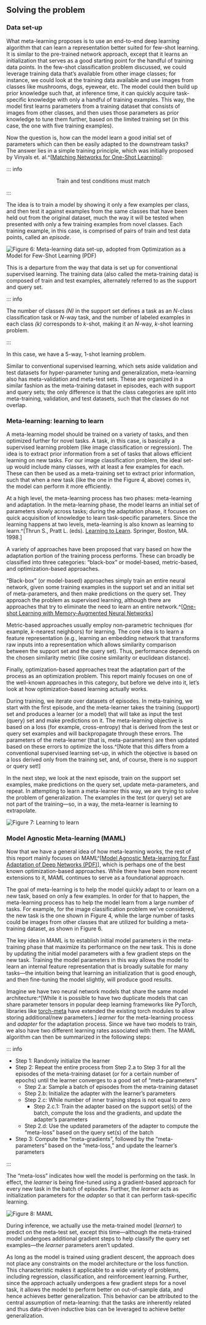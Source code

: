## Solving the problem

### Data set-up

What meta-learning proposes is to use an end-to-end deep learning algorithm that can learn a representation better suited for few-shot learning. 
It is similar to the pre-trained network approach, except that it learns an initialization that serves as a good starting point for the handful of 
training data points. In the few-shot classification problem  discussed, we could leverage training data that’s available from other image 
classes; for instance, we could look at the training data available and use images from classes like mushrooms, dogs, eyewear, etc. The model 
could then build up prior knowledge such that, at inference time, it can quickly acquire task-specific knowledge with only a handful of training 
examples. This way, the model first learns parameters from a training dataset that consists of images from other classes, and then uses those 
parameters as prior knowledge to tune them further, based on the limited training set (in this case, the one with five training examples). 

Now the question is, how can the model learn a good initial set of parameters which can then be easily adapted to the downstream tasks? 
The answer lies in a simple training principle, which was initially proposed by Vinyals et. al.^[[Matching Networks for One-Shot Learning](https://arxiv.org/abs/1606.04080)]:

::: info

<center>Train and test conditions must match</center>

::: 

The idea is to train a model by showing it only a few examples per class, and then test it against examples from the same classes that have been 
held out from the original dataset, much the way it will be tested when presented with only a few training examples from novel classes. Each 
training example, in this case, is comprised of pairs of train and test data points, called an *episode*.

![Figure 6: Meta-learning data set-up, adopted from [Optimization as a Model for Few-Shot Learning (PDF)](https://openreview.net/pdf?id=rJY0-Kcll)](figures/ff15-49.png)

This is a departure from the way that data is set up for conventional supervised learning. The training data (also called the meta-training data) 
is composed of train and test examples, alternately referred to as the support and query set.

::: info

The number of classes *(N)* in the support set defines a task as an *N*-class classification task or *N*-way task, and the number of labeled 
examples in each class *(k)* corresponds to *k*-shot, making it an *N*-way, *k*-shot learning problem.

:::

In this case, we have a 5-way, 1-shot learning problem. 

Similar to conventional supervised learning, which sets aside validation and test datasets for hyper-parameter tuning and generalization, 
meta-learning also has meta-validation and meta-test sets. These are organized in a similar fashion as the meta-training dataset in episodes, 
each with support and query sets; the only difference is that the class categories are split into meta-training, validation, and test datasets, 
such that the classes do not overlap.

### Meta-learning: learning to learn

A meta-learning model should be trained on a variety of tasks, and then optimized further for novel tasks. A task, in this case, is basically a 
supervised learning problem (like image classification or regression). The idea is to extract prior information from a set of tasks that allows 
efficient learning on new tasks. For our image classification problem, the ideal set-up would include many classes, with at least a few examples 
for each. These can then be used as a meta-training set to extract prior information, such that when a new task (like the one in the Figure 4, 
above) comes in, the model can perform it more efficiently.

At a high level, the meta-learning process has two phases: meta-learning and adaptation. In the meta-learning phase, the model learns an initial 
set of parameters slowly across tasks; during the adaptation phase, it focuses on quick acquisition of knowledge to learn task-specific 
parameters. Since the learning happens at two levels, meta-learning is also known as learning to learn.^[Thrun S., Pratt L. (eds). [Learning to Learn](https://link.springer.com/chapter/10.1007/978-1-4615-5529-2_1). Springer, Boston, MA. 1998.] 

A variety of approaches have been proposed that vary based on how the adaptation portion of the training process performs. These can broadly be classified into three categories: “black-box” or model-based, metric-based, and optimization-based approaches. 

“Black-box” (or model-based) approaches simply train an entire neural network, given some training examples in the support set and an initial 
set of meta-parameters, and then make predictions on the query set. They approach the problem as supervised learning, although there are 
approaches that try to eliminate the need to learn an entire network.^[[One-shot Learning with Memory-Augmented Neural Networks](https://link.springer.com/chapter/10.1007/978-1-4615-5529-2_1)]

Metric-based approaches usually employ non-parametric techniques (for example, *k*-nearest neighbors) for learning. The core idea is to learn a 
feature representation (e.g., learning an embedding network that transforms raw inputs into a representation which allows similarity comparison 
between the support set and the query set). Thus, performance depends on the chosen similarity metric (like cosine similarity or euclidean 
distance).

Finally, optimization-based approaches treat the adaptation part of the process as an optimization problem. This report mainly focuses on one of 
the well-known approaches in this category, but before we delve into it, let’s look at how optimization-based learning actually works.

During training, we iterate over datasets of episodes. In meta-training, we start with the first episode, and the meta-learner takes the training 
(support) set and produces a learner (or a model) that will take as input the test (query) set and make predictions on it. The meta-learning 
objective is based on a loss (for example, cross-entropy) that is derived from the test or query set examples and will backpropagate through these 
errors. The parameters of the meta-learner (that is, meta-parameters) are then updated based on these errors to optimize the loss.^[Note that this 
differs from a conventional supervised learning set-up, in which the objective is based on a loss derived only from the training set, and, of 
course, there is no support or query set!]

In the next step, we look at the next episode, train on the support set examples, make predictions on the query set, update meta-parameters, and 
repeat. In attempting to learn a meta-learner this way, we are trying to solve the problem of generalization. The examples in the test (or query) 
set are not part of the training—so, in a way, the meta-learner is learning to extrapolate.

![Figure 7: Learning to learn](figures/ff15-50.png)

### Model Agnostic Meta-learning (MAML)

Now that we have a general idea of how meta-learning works, the rest of this report mainly focuses on MAML^[[Model Agnostic Meta-learning for Fast Adaptation of Deep Networks (PDF)](https://arxiv.org/pdf/1703.03400.pdf)], which is perhaps one of the best known optimization-based approaches. 
While there have been more recent extensions to it, MAML continues to serve as a foundational approach. 

The goal of meta-learning is to help the model quickly adapt to or learn on a new task, based on only a few examples. In order for that to happen, 
the meta-learning process has to help the model learn from a large number of tasks.  For example, for the image classification problem we’ve 
considered, the new task is the one shown in Figure 4, while the large number of tasks could be images from other classes that are utilized for 
building a meta-training dataset, as shown in Figure 6.

The key idea in MAML is to establish initial model parameters in the meta-training phase that maximize its performance on the new task. This is 
done by updating the initial model parameters with a few gradient steps on the new task. Training the model parameters in this way allows the 
model to learn an internal feature representation that is broadly suitable for many tasks—the intuition being that learning an initialization that 
is good enough, and then fine-tuning the model slightly, will produce good results.

Imagine we have two neural network models that share the same model architecture:^[While it is possible to have two duplicate models that can 
share parameter tensors in popular deep learning frameworks like PyTorch, libraries like [torch-meta](https://github.com/tristandeleu/pytorch-meta)
 have extended the existing torch modules to allow storing additional/new parameters.] *learner* for the meta-learning process and *adapter* for 
the adaptation process. Since we have two models to train, we also have two different learning rates associated with them. The MAML algorithm can 
then be summarized in the following steps:

::: info

- Step 1: Randomly initialize the learner
- Step 2: Repeat the entire process from Step 2.a to Step 3 for all the episodes of the meta-training dataset (or for a certain number of epochs) until the learner converges to a good set of “meta-parameters”
	- Step 2.a: Sample a batch of episodes from the meta-training dataset
	- Step 2.b: Initialize the adapter with the learner’s parameters
	- Step 2.c: While number of inner training steps is not equal to zero
		- Step 2.c.1: Train the adapter based on the support set(s) of the batch, compute the loss and the gradients, and update the adapter’s parameters
	- Step 2.d: Use the updated parameters of the adapter to compute the “meta-loss” based on the query set(s) of the batch
- Step 3: Compute the “meta-gradients”, followed by the “meta-parameters” based on the “meta-loss,” and update the learner’s parameters

:::

The “meta-loss” indicates how well the model is performing on the task. In effect, the *learner* is being fine-tuned using a gradient-based 
approach for every new task in the batch of episodes. Further, the *learner* acts as initialization parameters for the *adapter* so that it can 
perform task-specific learning.

![Figure 8: MAML](figures/ff15-51.png)

During inference, we actually use the meta-trained model (*learner*) to predict on the meta-test set, except this time—although the meta-trained 
model undergoes additional gradient steps to help classify the query set examples—the *learner* parameters aren’t updated.

As long as the model is trained using gradient descent, the approach does not place any constraints on the model architecture or the loss 
function. This characteristic makes it applicable to a wide variety of problems, including regression, classification, and reinforcement learning. 
Further, since the approach actually undergoes a few gradient steps for a novel task, it allows the model to perform better on out-of-sample data, 
and hence achieves better generalization. This behavior can be attributed to the central assumption of meta-learning: that the tasks are 
inherently related and thus data-driven inductive bias can be leveraged to achieve better generalization.
 
